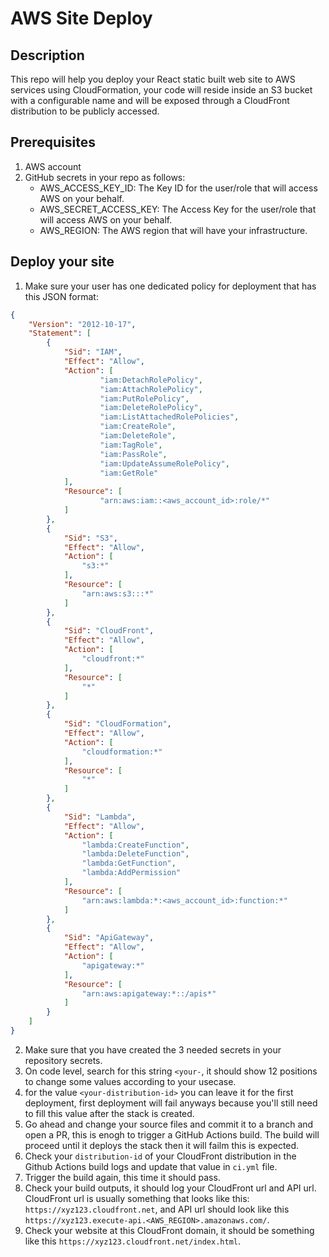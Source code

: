 # AWS Site Deploy

## Description

This repo will help you deploy your React static built web site to AWS services using CloudFormation, your code will reside inside an S3 bucket with a configurable name and will be exposed through a CloudFront distribution to be publicly accessed. 

## Prerequisites

1. AWS account
2. GitHub secrets in your repo as follows:
    - AWS_ACCESS_KEY_ID: The Key ID for the user/role that will access AWS on your behalf.
    - AWS_SECRET_ACCESS_KEY: The Access Key for the user/role that will access AWS on your behalf.
    - AWS_REGION: The AWS region that will have your infrastructure.

## Deploy your site

1. Make sure your user has one dedicated policy for deployment that has this JSON format:

```json
{
	"Version": "2012-10-17",
	"Statement": [
		{
			"Sid": "IAM",
			"Effect": "Allow",
			"Action": [
					"iam:DetachRolePolicy",
					"iam:AttachRolePolicy",
					"iam:PutRolePolicy",
					"iam:DeleteRolePolicy",
					"iam:ListAttachedRolePolicies",
					"iam:CreateRole",
					"iam:DeleteRole",
					"iam:TagRole",
					"iam:PassRole",
					"iam:UpdateAssumeRolePolicy",
					"iam:GetRole"
			],
			"Resource": [
					"arn:aws:iam::<aws_account_id>:role/*"
			]
		},
		{
			"Sid": "S3",
			"Effect": "Allow",
			"Action": [
				"s3:*"
			],
			"Resource": [
				"arn:aws:s3:::*"
			]
		},
		{
			"Sid": "CloudFront",
			"Effect": "Allow",
			"Action": [
				"cloudfront:*"
			],
			"Resource": [
				"*"
			]
		},
		{
			"Sid": "CloudFormation",
			"Effect": "Allow",
			"Action": [
				"cloudformation:*"
			],
			"Resource": [
				"*"
			]
		},
		{
			"Sid": "Lambda",
			"Effect": "Allow",
			"Action": [
				"lambda:CreateFunction",
				"lambda:DeleteFunction",
				"lambda:GetFunction",
				"lambda:AddPermission"
			],
			"Resource": [
				"arn:aws:lambda:*:<aws_account_id>:function:*"
			]
		},
		{
			"Sid": "ApiGateway",
			"Effect": "Allow",
			"Action": [
				"apigateway:*"
			],
			"Resource": [
				"arn:aws:apigateway:*::/apis*"
			]
		}
	]
}
```
2. Make sure that you have created the 3 needed secrets in your repository secrets.
3. On code level, search for this string `<your-`, it should show 12 positions to change some values according to your usecase.
4. for the value `<your-distribution-id>` you can leave it for the first deployment, first deployment will fail anyways because you'll still need to fill this value after the stack is created.
5. Go ahead and change your source files and commit it to a branch and open a PR, this is enogh to trigger a GitHub Actions build.
The build will proceed until it deploys the stack then it will failm this is expected.
6. Check your `distribution-id` of your CloudFront distribution in the Github Actions build logs and update that value in `ci.yml` file.
7. Trigger the build again, this time it should pass.
8. Check your build outputs, it should log your CloudFront url and API url. CloudFront url is usually something that looks like this: `https://xyz123.cloudfront.net`, and API url should look like this `https://xyz123.execute-api.<AWS_REGION>.amazonaws.com/`.
9. Check your website at this CloudFront domain, it should be something like this `https://xyz123.cloudfront.net/index.html`.

